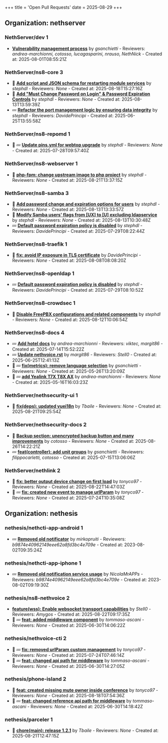 +++
title = 'Open Pull Requests'
date = 2025-08-29
+++

## Organization: nethserver

### NethServer/dev 1 

-   **[Vulnerability management process](https://github.com/NethServer/dev/pull/7591)** by *gsanchietti* - Reviewers: *andrea-marchionni, cotosso, lucagasparini, nrauso, NethNick* - Created at: 2025-08-01T08:55:21Z

### NethServer/ns8-core 3 

- :eyes:  **[Add script and JSON schema for restarting module services](https://github.com/NethServer/ns8-core/pull/924)** by *stephdl* - Reviewers: *None* - Created at: 2025-08-18T15:27:16Z
- :eyes:  **[Add "Must Change Password on Login" & Password Expiration Controls](https://github.com/NethServer/ns8-core/pull/922)** by *stephdl* - Reviewers: *None* - Created at: 2025-08-13T13:59:39Z
-  :zzz: **[Refactor the port management logic by  ensuring data integrity](https://github.com/NethServer/ns8-core/pull/906)** by *stephdl* - Reviewers: *DavidePrincipi* - Created at: 2025-06-25T13:55:58Z

### NethServer/ns8-repomd 1 

- :eyes: :zzz: **[Update pins.yml for webtop upgrade](https://github.com/NethServer/ns8-repomd/pull/54)** by *stephdl* - Reviewers: *None* - Created at: 2025-07-28T09:57:40Z

### NethServer/ns8-webserver 1 

- :eyes:  **[php-fpm: change upstream image to php project](https://github.com/NethServer/ns8-webserver/pull/102)** by *stephdl* - Reviewers: *None* - Created at: 2025-08-21T13:37:15Z

### NethServer/ns8-samba 3 

- :eyes:  **[Add password change and expiration options for users](https://github.com/NethServer/ns8-samba/pull/121)** by *stephdl* - Reviewers: *None* - Created at: 2025-08-13T13:33:57Z
- :eyes:  **[Modify Samba users' flags from [UX] to [U] excluding ldapservice](https://github.com/NethServer/ns8-samba/pull/120)** by *stephdl* - Reviewers: *None* - Created at: 2025-08-13T10:30:48Z
-  :zzz: **[Default password expiration policy is disabled](https://github.com/NethServer/ns8-samba/pull/118)** by *stephdl* - Reviewers: *DavidePrincipi* - Created at: 2025-07-29T08:22:44Z

### NethServer/ns8-traefik 1 

- :eyes:  **[fix: avoid IP exposure in TLS certificate](https://github.com/NethServer/ns8-traefik/pull/104)** by *DavidePrincipi* - Reviewers: *None* - Created at: 2025-08-08T08:08:20Z

### NethServer/ns8-openldap 1 

-  :zzz: **[Default password expiration policy is disabled](https://github.com/NethServer/ns8-openldap/pull/66)** by *stephdl* - Reviewers: *DavidePrincipi* - Created at: 2025-07-29T08:10:52Z

### NethServer/ns8-crowdsec 1 

- :eyes:  **[Disable FreePBX configurations and related components](https://github.com/NethServer/ns8-crowdsec/pull/84)** by *stephdl* - Reviewers: *None* - Created at: 2025-08-12T10:06:54Z

### NethServer/ns8-docs 4 

-  :zzz: **[Add hotel docs](https://github.com/NethServer/ns8-docs/pull/176)** by *andrea-marchionni* - Reviewers: *viktec, margit86* - Created at: 2025-07-14T15:52:22Z
-  :zzz: **[Update nethvoice.rst](https://github.com/NethServer/ns8-docs/pull/174)** by *margit86* - Reviewers: *Stell0* - Created at: 2025-06-25T12:41:13Z
- :eyes: :zzz: **[fix(metrics): remove language selection](https://github.com/NethServer/ns8-docs/pull/167)** by *gsanchietti* - Reviewers: *None* - Created at: 2025-05-26T13:20:09Z
- :eyes: :zzz: **[add Yealink T7X T8X AX](https://github.com/NethServer/ns8-docs/pull/165)** by *andrea-marchionni* - Reviewers: *None* - Created at: 2025-05-16T16:03:23Z

### NethServer/nethsecurity-ui 1 

- :eyes:  **[fix(deps): updated vuei18n](https://github.com/NethServer/nethsecurity-ui/pull/629)** by *Tbaile* - Reviewers: *None* - Created at: 2025-08-21T09:25:54Z

### NethServer/nethsecurity-docs 2 

- :eyes:  **[Backup section: unencrypted backup button and many improvements](https://github.com/NethServer/nethsecurity-docs/pull/200)** by *cotosso* - Reviewers: *None* - Created at: 2025-08-26T14:22:21Z
-  :zzz: **[feat(controller): add unit groups](https://github.com/NethServer/nethsecurity-docs/pull/194)** by *gsanchietti* - Reviewers: *filippocarletti, cotosso* - Created at: 2025-07-15T13:06:06Z

### NethServer/nethlink 2 

- :eyes:  **[fix: better output device change on first load](https://github.com/NethServer/nethlink/pull/70)** by *tonyco97* - Reviewers: *None* - Created at: 2025-08-22T14:47:03Z
- :eyes: :zzz: **[fix: created new event to manage urlParam](https://github.com/NethServer/nethlink/pull/69)** by *tonyco97* - Reviewers: *None* - Created at: 2025-07-24T10:35:08Z

## Organization: nethesis

### nethesis/nethcti-app-android 1 

-  :zzz: **[Removed old notificator](https://github.com/nethesis/nethcti-app-android/pull/30)** by *mirkopruiti* - Reviewers: *b9874e40962149eee62a8fd3bc4e709e* - Created at: 2023-08-02T09:35:24Z

### nethesis/nethcti-app-iphone 1 

-  :zzz: **[Removed old notification service usage](https://github.com/nethesis/nethcti-app-iphone/pull/37)** by *NicolaMrAPPs* - Reviewers: *b9874e40962149eee62a8fd3bc4e709e* - Created at: 2023-08-02T09:19:30Z

### nethesis/ns8-nethvoice 2 

-   **[feature(wss): Enable websocket transport capabilities](https://github.com/nethesis/ns8-nethvoice/pull/533)** by *Stell0* - Reviewers: *Amygos* - Created at: 2025-08-22T09:17:35Z
- :eyes: :zzz: **[feat: added middleware component](https://github.com/nethesis/ns8-nethvoice/pull/493)** by *tommaso-ascani* - Reviewers: *None* - Created at: 2025-06-30T14:06:22Z

### nethesis/nethvoice-cti 2 

- :eyes: :zzz: **[fix: removed urlParam custom management](https://github.com/nethesis/nethvoice-cti/pull/327)** by *tonyco97* - Reviewers: *None* - Created at: 2025-07-24T07:46:14Z
- :eyes: :zzz: **[feat: changed api path for middleware](https://github.com/nethesis/nethvoice-cti/pull/317)** by *tommaso-ascani* - Reviewers: *None* - Created at: 2025-06-30T14:27:05Z

### nethesis/phone-island 2 

- :eyes:  **[feat: created missing mute owner inside conference](https://github.com/nethesis/phone-island/pull/108)** by *tonyco97* - Reviewers: *None* - Created at: 2025-08-18T07:54:36Z
- :eyes: :zzz: **[feat: changed reference api path for middleware](https://github.com/nethesis/phone-island/pull/103)** by *tommaso-ascani* - Reviewers: *None* - Created at: 2025-06-30T14:18:42Z

### nethesis/parceler 1 

- :eyes:  **[chore(main): release 1.2.1](https://github.com/nethesis/parceler/pull/105)** by *Tbaile* - Reviewers: *None* - Created at: 2025-08-21T12:47:15Z


